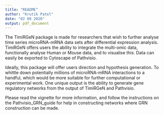 ```yaml
---
title: "README"
author: "Krutik Patel"
date: "02 08 2020"
output: pdf_document
---
```


The TimiRGeN package is made for researchers that wish to further analyse time series microRNA-mRNA data sets after differential expression analysis.
TimiRGeN offers users the ability to integrate the multi-omic data, 
functionally analyse Human or Mouse data, and to visualise this. Data can 
easily be exported to Cytoscape of Pathvisio. 

Ideally, this package will offer users direction and hypothesis generation.
To whittle down potentially millions of microRNA-mRNA interactions to a 
handful, which would be more suitable for further computational or experimental work. 
One unique output is the ability to generate gene regulatory networks from the output of TimiRGeN and Pathvisio. 

Please read the vignette for more information, and follow the instructions on  the Pathvisio_GRN_guide for help in constructing networks where GRN construction can be made.
